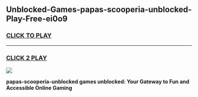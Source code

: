 
## Unblocked-Games-papas-scooperia-unblocked-Play-Free-ei0o9
<h3>
<a href="https://premium76.site?title=papas-scooperia-unblocked&ref=18A1">CLICK TO PLAY</a></h3>
<hr>

<h3>
<a href="https://premium76.site?title=papas-scooperia-unblocked&ref=18A1">CLICK 2 PLAY</a>
  
</h3>

<a href="https://premium76.site?title=papas-scooperia-unblocked&ref=18A1"><img src="https://clearcache.store/games.png"></a>


**papas-scooperia-unblocked games unblocked: Your Gateway to Fun and Accessible Online Gaming**
